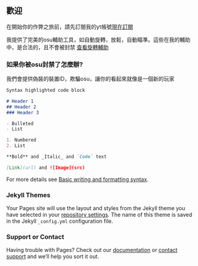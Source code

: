 ## 歡迎

在開始你的作弊之旅前，請先訂閱我的yt帳號[現在訂閱](https://www.youtube.com/channel/UCdeCKumfn8rKbOwB3_5hxRA)

我提供了完美的osu輔助工具，如自動旋轉，放鬆，自動瞄準。這些在我的輔助中，是合法的，且不會被封禁 [查看旋轉輔助](https://www.youtube.com/watch?v=nuuUmL4PcG0&ab_channel=A)

### 如果你被osu封禁了怎麼辦?

我們會提供偽裝的裝置ID，欺騙osu，讓你的看起來就像是一個新的玩家

```markdown
Syntax highlighted code block

# Header 1
## Header 2
### Header 3

- Bulleted
- List

1. Numbered
2. List

**Bold** and _Italic_ and `Code` text

[Link](url) and ![Image](src)
```

For more details see [Basic writing and formatting syntax](https://docs.github.com/en/github/writing-on-github/getting-started-with-writing-and-formatting-on-github/basic-writing-and-formatting-syntax).

### Jekyll Themes

Your Pages site will use the layout and styles from the Jekyll theme you have selected in your [repository settings](https://github.com/dxc232323/bobbkill_pro_vip/settings/pages). The name of this theme is saved in the Jekyll `_config.yml` configuration file.

### Support or Contact

Having trouble with Pages? Check out our [documentation](https://docs.github.com/categories/github-pages-basics/) or [contact support](https://support.github.com/contact) and we’ll help you sort it out.
